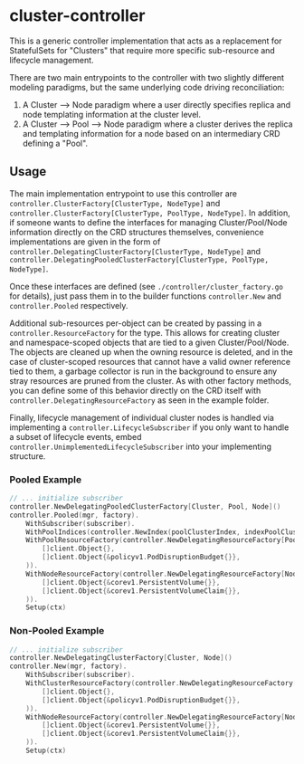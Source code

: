 # cluster-controller

This is a generic controller implementation that acts as a replacement for
StatefulSets for "Clusters" that require more specific sub-resource and lifecycle
management.

There are two main entrypoints to the controller with two slightly different
modeling paradigms, but the same underlying code driving reconciliation:

1. A Cluster --> Node paradigm where a user directly specifies replica and
node templating information at the cluster level.
2. A Cluster --> Pool --> Node paradigm where a cluster derives the replica and
templating information for a node based on an intermediary CRD defining a "Pool".

## Usage

The main implementation entrypoint to use this controller are
`controller.ClusterFactory[ClusterType, NodeType]` and
`controller.ClusterFactory[ClusterType, PoolType, NodeType]`. In addition, if
someone wants to define the interfaces for managing Cluster/Pool/Node information
directly on the CRD structures themselves, convenience implementations are given
in the form of `controller.DelegatingClusterFactory[ClusterType, NodeType]` and
`controller.DelegatingPooledClusterFactory[ClusterType, PoolType, NodeType]`.

Once these interfaces are defined (see `./controller/cluster_factory.go` for
details), just pass them in to the builder functions `controller.New` and
`controller.Pooled` respectively.

Additional sub-resources per-object can be created by passing in a
`controller.ResourceFactory` for the type. This allows for creating cluster and
namespace-scoped objects that are tied to a given Cluster/Pool/Node. The objects
are cleaned up when the owning resource is deleted, and in the case of 
cluster-scoped resources that cannot have a valid owner reference tied to them,
a garbage collector is run in the background to ensure any stray resources are
pruned from the cluster. As with other factory methods, you can define some of
this behavior directly on the CRD itself with
`controller.DelegatingResourceFactory` as seen in the example folder.

Finally, lifecycle management of individual cluster nodes is handled via
implementing a `controller.LifecycleSubscriber` if you only want to handle a
subset of lifecycle events, embed `controller.UnimplementedLifecycleSubscriber`
into your implementing structure.

### Pooled Example

```go
// ... initialize subscriber
controller.NewDelegatingPooledClusterFactory[Cluster, Pool, Node]()
controller.Pooled(mgr, factory).
    WithSubscriber(subscriber).
    WithPoolIndices(controller.NewIndex(poolClusterIndex, indexPoolCluster)).
    WithPoolResourceFactory(controller.NewDelegatingResourceFactory[Pool](
        []client.Object{},
        []client.Object{&policyv1.PodDisruptionBudget{}},
    )).
    WithNodeResourceFactory(controller.NewDelegatingResourceFactory[Node](
        []client.Object{&corev1.PersistentVolume{}},
        []client.Object{&corev1.PersistentVolumeClaim{}},
    )).
    Setup(ctx)
```

### Non-Pooled Example

```go
// ... initialize subscriber
controller.NewDelegatingClusterFactory[Cluster, Node]()
controller.New(mgr, factory).
    WithSubscriber(subscriber).
    WithClusterResourceFactory(controller.NewDelegatingResourceFactory[Cluster](
        []client.Object{},
        []client.Object{&policyv1.PodDisruptionBudget{}},
    )).
    WithNodeResourceFactory(controller.NewDelegatingResourceFactory[Node](
        []client.Object{&corev1.PersistentVolume{}},
        []client.Object{&corev1.PersistentVolumeClaim{}},
    )).
    Setup(ctx)
```